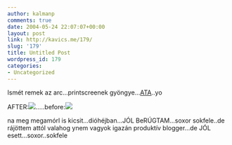 ```yaml
---
author: kalmanp
comments: true
date: 2004-05-24 22:07:07+00:00
layout: post
link: http://kavics.me/179/
slug: '179'
title: Untitled Post
wordpress_id: 179
categories:
- Uncategorized
---
```


Ismét remek az arc...printscreenek gyöngye...[ATA](http://parafa.freeblog.hu)..yo




AFTER:![](http://kavics.freeblog.hu/Files/apa2.JPG).....before:![](http://kavics.freeblog.hu/Files/apa1.jpg)




na meg megamórl is kicsit...dióhéjban...JÓL BeRÚGTAM...soxor sokfele..de rájöttem attól valahog ynem vagyok igazán produktív blogger...de JÓL esett...soxor..sokfele
